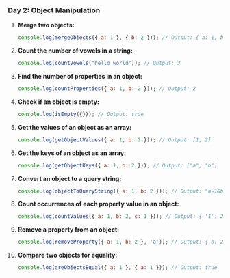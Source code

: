 
### Day 2: Object Manipulation
1. **Merge two objects:**  
   ```javascript
   console.log(mergeObjects({ a: 1 }, { b: 2 })); // Output: { a: 1, b: 2 }
   ```

2. **Count the number of vowels in a string:**  
   ```javascript
   console.log(countVowels("hello world")); // Output: 3
   ```

3. **Find the number of properties in an object:**  
   ```javascript
   console.log(countProperties({ a: 1, b: 2 })); // Output: 2
   ```

4. **Check if an object is empty:**  
   ```javascript
   console.log(isEmpty({})); // Output: true
   ```

5. **Get the values of an object as an array:**  
   ```javascript
   console.log(getObjectValues({ a: 1, b: 2 })); // Output: [1, 2]
   ```

6. **Get the keys of an object as an array:**  
   ```javascript
   console.log(getObjectKeys({ a: 1, b: 2 })); // Output: ["a", "b"]
   ```

7. **Convert an object to a query string:**  
   ```javascript
   console.log(objectToQueryString({ a: 1, b: 2 })); // Output: "a=1&b=2"
   ```

8. **Count occurrences of each property value in an object:**  
   ```javascript
   console.log(countValues({ a: 1, b: 2, c: 1 })); // Output: { '1': 2, '2': 1 }
   ```

9. **Remove a property from an object:**  
   ```javascript
   console.log(removeProperty({ a: 1, b: 2 }, 'a')); // Output: { b: 2 }
   ```

10. **Compare two objects for equality:**  
    ```javascript
    console.log(areObjectsEqual({ a: 1 }, { a: 1 })); // Output: true
    ```